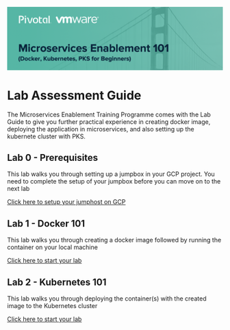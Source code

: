 ![title](/images/title.png)

# Lab Assessment Guide

The Microservices Enablement Training Programme comes with the Lab Guide to give you further practical experience in creating docker image, deploying the application in microservices, and also setting up the kubernete cluster with PKS.

## Lab 0 - Prerequisites

This lab walks you through setting up a jumpbox in your GCP project. You need to complete the setup of your jumpbox before you can move on to the next lab

[Click here to setup your jumphost on GCP](./labs/lab0)


## Lab 1 - Docker 101

This lab walks you through creating a docker image followed by running the container on your local machine

[Click here to start your lab](./labs/lab1)



## Lab 2 - Kubernetes 101

This lab walks you through deploying the container(s) with the created image to the Kubernetes cluster

[Click here to start your lab](./labs/lab2)

<!--

## Lab 3 - PKS 101

This lab consists of **TWO** parts: Part I provides you the steps to setup your PKS on the Google Cloud Platform (GCP). Once the setup is done, you will need to create a new PKS clsuter in Part II, and deploy the container(s) to the newly created cluster (same as Lab 2)

[Click here to start your lab](./labs/lab3)

-->
